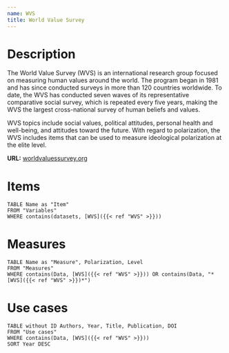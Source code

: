 ```yaml
---
name: WVS
title: World Value Survey
---
```

# Description

The World Value Survey (WVS) is an international research group focused on measuring human values around the world. The program began in 1981 and has since conducted surveys in more than 120 countries worldwide. To date, the WVS has conducted seven waves of its representative comparative social survey, which is repeated every five years, making the WVS the largest cross-national survey of human beliefs and values.

WVS topics include social values, political attitudes, personal health and well-being, and attitudes toward the future. With regard to polarization, the WVS includes items that can be used to measure ideological polarization at the elite level.

**URL:** [worldvaluessurvey.org](https://www.worldvaluessurvey.org/wvs.jsp)
# Items
```dataview
TABLE Name as "Item"
FROM "Variables"
WHERE contains(datasets, [WVS]({{< ref "WVS" >}}))
```

# Measures
```dataview
TABLE Name as "Measure", Polarization, Level
FROM "Measures"
WHERE contains(Data, [WVS]({{< ref "WVS" >}})) OR contains(Data, "*[WVS]({{< ref "WVS" >}})*")
```
# Use cases
```dataview
TABLE without ID Authors, Year, Title, Publication, DOI
FROM "Use cases"
WHERE contains(Data, [WVS]({{< ref "WVS" >}}))
SORT Year DESC
```

